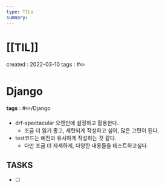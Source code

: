 ```yaml
---
type: TILs
summary: 
---
```


# [[TIL]]
created : 2022-03-10
tags : #✏️

# Django
**tags** : #✏️/Django 
- drf-spectacular 오랜만에 설정하고 활용한다.
	- 조금 더 읽기 좋고, 세련되게 작성하고 싶어, 많은 고민이 된다.
- test코드는 예전과 유사하게 작성하는 것 같다.
	- 다만 조금 더 자세하게, 다양한 내용들을 테스트하고싶다.

## TASKS
- [ ] 
